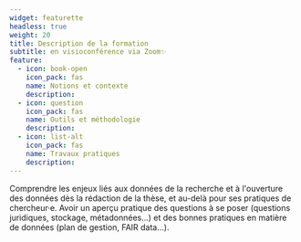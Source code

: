 ```yaml
---
widget: featurette
headless: true
weight: 20
title: Description de la formation
subtitle: en visioconférence via Zoom✨
feature:
  - icon: book-open
    icon_pack: fas
    name: Notions et contexte
    description:
  - icon: question
    icon_pack: fas
    name: Outils et méthodologie
    description:
  - icon: list-alt
    icon_pack: fas
    name: Travaux pratiques
    description:
---
```


Comprendre les enjeux liés aux données de la recherche et à l'ouverture des données dès la rédaction de la thèse, et au-delà pour ses pratiques de chercheur·e. Avoir un aperçu pratique des questions à se poser (questions juridiques, stockage, métadonnées...) et des bonnes pratiques en matière de données (plan de gestion, FAIR data...).
